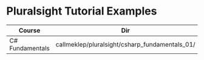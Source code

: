 # Pluralsight Tutorial Examples

Course | Dir
------ | ---
C\# Fundamentals | callmeklep/pluralsight/csharp_fundamentals_01/
